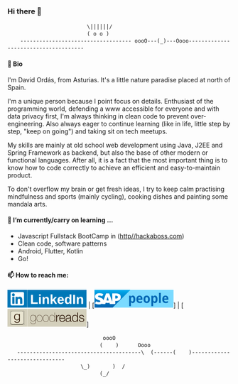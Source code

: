 ### Hi there 👋
							 \||||||/
							 ( o o )
		----------------------------------- oooO---(_)---Oooo-------------------------------------

<!--
**davorpa/davorpa** is a ✨ _special_ ✨ repository because its `README.md` (this file) appears on your GitHub profile.

Here are some ideas to get you started:
-->

#### 💬 Bio

I'm David Ordás, from Asturias. It's a little nature paradise placed at north of Spain.

I'm a unique person because I point focus on details. Enthusiast of the programming world, defending a www accessible for everyone and with data privacy first, I'm always thinking in clean code to prevent over-engineering. Also always eager to continue learning (like in life, little step by step, "keep on going") and taking sit on tech meetups.

My skills are mainly at old school web development using Java, J2EE and Spring Framework as backend, but also the base of other modern or functional languages. After all, it is a fact that the most important thing is to know how to code correctly to achieve an efficient and easy-to-maintain product.

To don't overflow my brain or get fresh ideas, I try to keep calm practising mindfulness and sports (mainly cycling), cooking dishes and painting some mandala arts.

<!--
- 🔭 I’m currently working on ...
-->

#### 🌱 I’m currently/carry on learning ...

- Javascript Fullstack BootCamp in ([http//hackaboss.com](http//hackaboss.com))
- Clean code, software patterns
- Android, Flutter, Kotlin
- Go!

<!--
- 👯 I’m looking to collaborate on ...
- 🤔 I’m looking for help with ...
- 💬 Ask me about ...
-->

#### 📫 How to reach me:

[![LinkedIn Badge](assets/rectbadge-linkedin.svg)](https://www.linkedin.com/in/davorpa/) | [[![SAP People Badge](assets/rectbadge-sap.svg)]](https://people.sap.com/davorpa) | [[![GoodReads Badge](assets/rectbadge-goodreads.svg)]](https://www.goodreads.com/davorpa)

<!--
- 😄 Pronouns: ...
- ⚡ Fun fact: ...
-->
				                  oooO
				                 (    )      Oooo
	   ---------------------------------------\  (------(    )------------------------------
						   \_)       )  /
							     (_/
